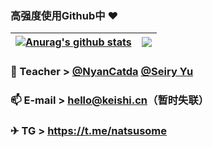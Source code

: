 ### 高强度使用Github中 ❤️

| <a href="https://keishi.cn"><img align="center" src="https://github-readme-stats.vercel.app/api?username=Natsusomekeishi&show_icons=true&include_all_commits=true&theme=buefy&hide_border=true" alt="Anurag's github stats" /></a> | <a href="https://keishi.cn"><img align="center" src="https://github-readme-stats.vercel.app/api/top-langs/?username=Natsusomekeishi&layout=compact&theme=buefy&hide_border=true" /></a> |
| ------------- | ------------- |

### 🌱 Teacher > [@NyanCatda](https://github.com/nyancatda) [@Seiry Yu](https://github.com/seiry)
### 📫 E-mail > hello@keishi.cn（暂时失联）
### ✈ TG > https://t.me/natsusome

<!--
Here are some ideas to get you started:

- 🔭 I’m currently working on ...
- 🌱 I’m currently learning ...
- 👯 I’m looking to collaborate on ...
- 🤔 I’m looking for help with ...
- 💬 Ask me about ...
- 📫 How to reach me: ...
- 😄 Pronouns: ...
- ⚡ Fun fact: ...
-->
